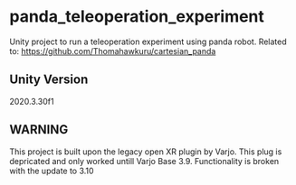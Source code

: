 # panda_teleoperation_experiment
Unity project to run a teleoperation experiment using panda robot. 
Related to: https://github.com/Thomahawkuru/cartesian_panda

## Unity Version
2020.3.30f1

## WARNING
This project is built upon the legacy open XR plugin by Varjo. This plug is depricated and only worked untill Varjo Base 3.9. Functionality is broken with the update to 3.10
